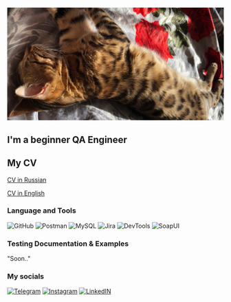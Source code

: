 ![Header](https://github.com/Wildy350/wildy350/blob/main/pics/x8SxNR01OSg.jpg)

## I'm a beginner QA Engineer

## My CV
[CV in Russian](https://drive.google.com/file/d/15WebHGt5n54lB0AFZeGQ-xnO7Gk6xqjr/view?usp=sharing)

[CV in English](https://drive.google.com/file/d/1zhI8QSwnmsvkJZlVEY6i5nyA2GUv1c7K/view?usp=sharing)

### Language and Tools
![GitHub](https://img.shields.io/badge/-GitHub-090909?style=for-the-badge&logo=github&logoColor=87CEFA)
![Postman](https://img.shields.io/badge/-Postman-090909?style=for-the-badge&logo=postman&logoColor=d28704)
![MySQL](https://img.shields.io/badge/-MySQL-090909?style=for-the-badge&logo=mysql&logoColor=125a2a)
![Jira](https://img.shields.io/badge/-Jira-090909?style=for-the-badge&logo=jira&logoColor=1d4fd7)
![DevTools](https://img.shields.io/badge/-DevTools-090909?style=for-the-badge&logo=google&logoColor=b70e2a)
![SoapUI](https://img.shields.io/badge/-SoapUI-090909?style=for-the-badge&logo=soapui&logoColor=ffeb0e)

### Testing Documentation & Examples
"Soon.."

### My socials
[![Telegram](https://img.shields.io/badge/-Telegram-090909?style=for-the-badge&logo=telegram)](https://t.me/Wildy350)
[![Instagram](https://img.shields.io/badge/-Instagram-090909?style=for-the-badge&logo=instagram&logoColor=8d068d)](https://www.instagram.com/wildy350/)
[![LinkedIN](https://img.shields.io/badge/-LinkedIN-090909?style=for-the-badge&logo=linkedin&logoColor=0077ff)](https://www.liDSnkedin.com/in/nikita-pantyushev-81b313228/)